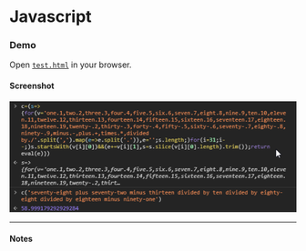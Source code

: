 # Javascript

### Demo

Open [`test.html`](test.html) in your browser.  

#### Screenshot

![Screenshot](string-calculator.png)


________

#### Notes
